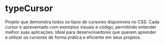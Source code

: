 # typeCursor
Projeto que demonstra todos os tipos de cursores disponíveis no CSS. Cada cursor é apresentado com exemplos visuais e código, permitindo entender melhor suas aplicações. Ideal para desenvolvedores que querem aprender a utilizar os cursores de forma prática e eficiente em seus projetos.
